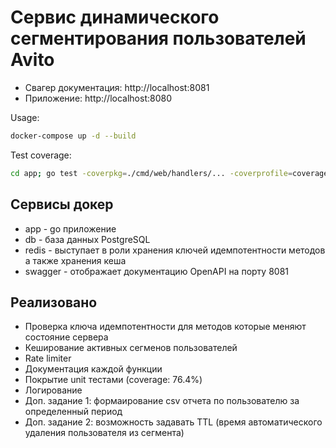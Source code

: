 # Сервис динамического сегментирования пользователей Avito

- Свагер документация: http://localhost:8081
- Приложение: http://localhost:8080

Usage:
``` bash
docker-compose up -d --build
```
Test coverage:
``` bash
cd app; go test -coverpkg=./cmd/web/handlers/... -coverprofile=coverage.out ./tests -coverprofile=coverage.out ./... && go tool cover -html=coverage.out && rm coverage.out
```

## Сервисы докер
 
- app - go приложение
- db - база данных PostgreSQL
- redis - выступает в роли хранения ключей идемпотентности методов а также хранения кеша
- swagger - отображает документацию OpenAPI на порту 8081

## Реализовано

- Проверка ключа идемпотентности для методов которые меняют состояние сервера
- Кеширование активных сегменов пользователей
- Rate limiter
- Документация каждой функции
- Покрытие unit тестами (coverage: 76.4%)
- Логирование
- Доп. задание 1: формаирование csv отчета по пользователю за определенный период
- Доп. задание 2: возможность задавать TTL (время автоматического удаления пользователя из сегмента)
